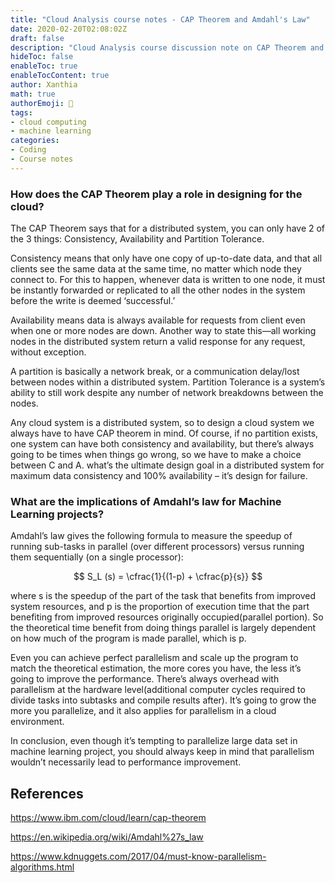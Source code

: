 ```yaml
---
title: "Cloud Analysis course notes - CAP Theorem and Amdahl's Law"
date: 2020-02-20T02:08:02Z
draft: false
description: "Cloud Analysis course discussion note on CAP Theorem and Amdahl's Law, and their relations with machine learning projects"
hideToc: false
enableToc: true
enableTocContent: true
author: Xanthia
math: true
authorEmoji: 🐹
tags:
- cloud computing
- machine learning
categories:
- Coding
- Course notes
---
```


### How does the CAP Theorem play a role in designing for the cloud?
The CAP Theorem says that for a distributed system, you can only have 2 of the 3 things: Consistency, Availability and Partition Tolerance. 

Consistency means that only have one copy of up-to-date data, and that all clients see the same data at the same time, no matter which node they connect to. For this to happen, whenever data is written to one node, it must be instantly forwarded or replicated to all the other nodes in the system before the write is deemed ‘successful.’ 

Availability means data is always available for requests from client even when one or more nodes are down. Another way to state this—all working nodes in the distributed system return a valid response for any request, without exception. 

A partition is basically a network break, or a communication delay/lost between nodes within a distributed system. Partition Tolerance is a system’s ability to still work despite any number of network breakdowns between the nodes. 

Any cloud system is a distributed system, so to design a cloud system we always have to have CAP theorem in mind. Of course, if no partition exists, one system can have both consistency and availability, but there’s always going to be times when things go wrong, so we have to make a choice between C and A.  what’s the ultimate design goal in a distributed system for maximum data consistency and 100% availability – it’s design for failure.

### What are the implications of Amdahl’s law for Machine Learning projects?
Amdahl’s law gives the following formula to measure the speedup of running sub-tasks in parallel (over different processors) versus running them sequentially (on a single processor): 

$$ S_L (s) = \cfrac{1}{(1-p) + \cfrac{p}{s}} $$

where s is the speedup of the part of the task that benefits from improved system resources, and p is the proportion of execution time that the part benefiting from improved resources originally occupied(parallel portion). So the theoretical time benefit from doing things parallel is largely dependent on how much of the program is made parallel, which is p. 

Even you can achieve perfect parallelism and scale up the program to match the theoretical estimation, the more cores you have, the less it’s going to improve the performance. There’s always overhead with parallelism at the hardware level(additional computer cycles required to divide tasks into subtasks and compile results after). It’s going to grow the more you parallelize, and it also applies for parallelism in a cloud environment. 

In conclusion, even though it’s tempting to parallelize large data set in machine learning project, you should always keep in mind that parallelism wouldn’t necessarily lead to performance improvement.

## References
https://www.ibm.com/cloud/learn/cap-theorem

https://en.wikipedia.org/wiki/Amdahl%27s_law

https://www.kdnuggets.com/2017/04/must-know-parallelism-algorithms.html